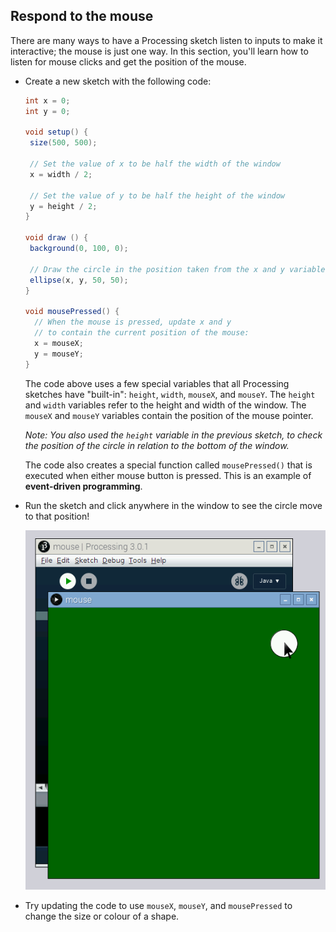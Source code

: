 ## Respond to the mouse

There are many ways to have a Processing sketch listen to inputs to make it interactive; the mouse is just one way. In this section, you'll learn how to listen for mouse clicks and get the position of the mouse.

- Create a new sketch with the following code:

	```java
	int x = 0;
	int y = 0;

	void setup() {
	 size(500, 500);

	 // Set the value of x to be half the width of the window
	 x = width / 2;

	 // Set the value of y to be half the height of the window
	 y = height / 2;
	}

	void draw () {
	 background(0, 100, 0);

	 // Draw the circle in the position taken from the x and y variables:
	 ellipse(x, y, 50, 50);
	}

	void mousePressed() {
	  // When the mouse is pressed, update x and y
	  // to contain the current position of the mouse:
	  x = mouseX;
	  y = mouseY;
	}
	```

	The code above uses a few special variables that all Processing sketches have "built-in": `height`, `width`, `mouseX`, and `mouseY`. The `height` and `width` variables refer to the height and width of the window. The `mouseX` and `mouseY` variables contain the position of the mouse pointer.
	
	*Note: You also used the `height` variable in the previous sketch, to check the position of the circle in relation to the bottom of the window.*

	The code also creates a special function called `mousePressed()` that is executed when either mouse button is pressed. This is an example of **event-driven programming**.

- Run the sketch and click anywhere in the window to see the circle move to that position!

	![](images/mouse.png)

- Try updating the code to use `mouseX`, `mouseY`, and `mousePressed` to change the size or colour of a shape.
